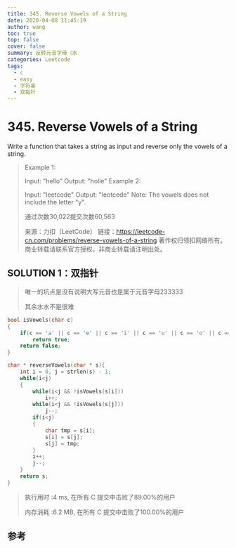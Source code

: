```yaml
---
title: 345. Reverse Vowels of a String
date: 2020-04-08 11:45:19
author: wang
toc: true
top: false
cover: false
summary: 反转元音字母（水
categories: Leetcode
tags:
  - c
  - easy
  - 字符串
  - 双指针
---
```


# 345. Reverse Vowels of a String

Write a function that takes a string as input and reverse only the vowels of a string.








> Example 1:
>
> Input: "hello"
> Output: "holle"
> Example 2:
>
> Input: "leetcode"
> Output: "leotcede"
> Note:
> The vowels does not include the letter "y".
>
>  
>
> 通过次数30,022提交次数60,563
>
>
> 来源：力扣（LeetCode）
> 链接：https://leetcode-cn.com/problems/reverse-vowels-of-a-string
> 著作权归领扣网络所有。商业转载请联系官方授权，非商业转载请注明出处。



## SOLUTION 1：双指针

> 唯一的坑点是没有说明大写元音也是属于元音字母233333
>
> 其余水水不是很难

```c
bool isVowels(char c)
{
    if(c == 'a' || c == 'e' || c == 'i' || c == 'u' || c == 'o' || c == 'A' || c == 'E' || c == 'I' || c == 'U' || c == 'O' )
        return true;
    return false;
}

char * reverseVowels(char * s){
    int i = 0, j = strlen(s) - 1;
    while(i<j)
    {
        while(i<j && !isVowels(s[i]))
            i++;
        while(i<j && !isVowels(s[j]))
            j--;
        if(i<j)
        {
            char tmp = s[i];
            s[i] = s[j];
            s[j] = tmp;
        }
        i++;
        j--;
    }
    return s;
}
```

> 执行用时 :4 ms, 在所有 C 提交中击败了89.00%的用户
>
> 内存消耗 :6.2 MB, 在所有 C 提交中击败了100.00%的用户





## 参考

